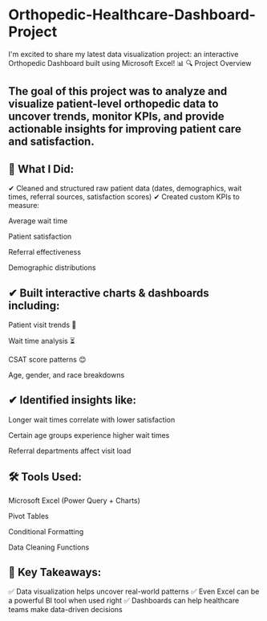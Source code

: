 # Orthopedic-Healthcare-Dashboard-Project
I'm excited to share my latest data visualization project: an interactive Orthopedic Dashboard built using Microsoft Excel! 📊
🔍 Project Overview
## The goal of this project was to analyze and visualize patient-level orthopedic data to uncover trends, monitor KPIs, and provide actionable insights for improving patient care and satisfaction.

## 🧠 What I Did:
✔ Cleaned and structured raw patient data (dates, demographics, wait times, referral sources, satisfaction scores)
✔ Created custom KPIs to measure:

Average wait time

Patient satisfaction

Referral effectiveness

Demographic distributions
## ✔ Built interactive charts & dashboards including:

Patient visit trends 📅

Wait time analysis ⏳

CSAT score patterns 😊

Age, gender, and race breakdowns
## ✔ Identified insights like:

Longer wait times correlate with lower satisfaction

Certain age groups experience higher wait times

Referral departments affect visit load

## 🛠 Tools Used:
Microsoft Excel (Power Query + Charts)

Pivot Tables

Conditional Formatting

Data Cleaning Functions

## 📌 Key Takeaways:
✅ Data visualization helps uncover real-world patterns
✅ Even Excel can be a powerful BI tool when used right
✅ Dashboards can help healthcare teams make data-driven decisions
